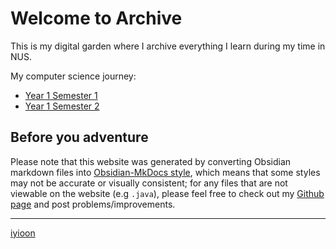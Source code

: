 # Welcome to Archive

This is my digital garden where I archive everything I learn during my time in NUS.

My computer science journey:

- [Year 1 Semester 1](Year%201%20Semester%201/Year%201%20Semester%201.md)
- [Year 1 Semester 2](Year%201%20Semester%202/Year%201%20Semester%202.md)

## Before you adventure

Please note that this website was generated by converting Obsidian markdown files into [Obsidian-MkDocs style](https://github.com/jobindjohn/obsidian-publish-mkdocs), which means that some styles may not be accurate or visually consistent; for any files that are not viewable on the website (e.g `.java`), please feel free to check out my [Github page](https://github.com/iyioon/iyioon-notes/tree/main/docs) and post problems/improvements.

---

<span class="center-menu">[iyioon](https://www.iyioon.com) </span>
